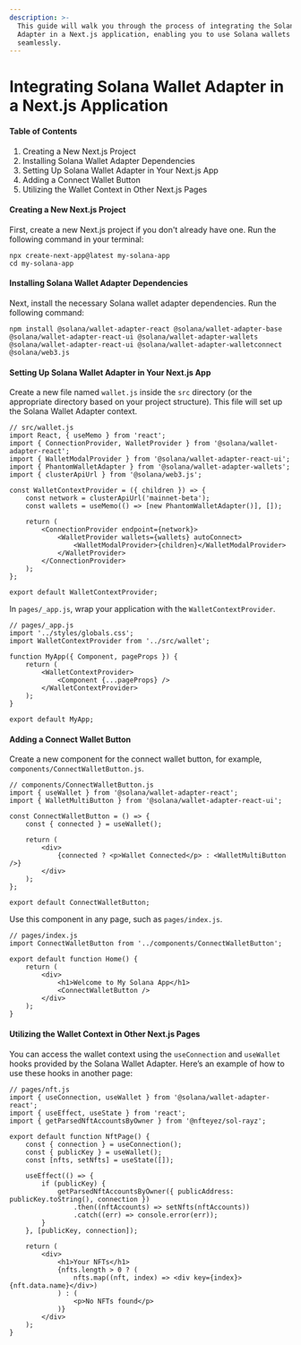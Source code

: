 ```yaml
---
description: >-
  This guide will walk you through the process of integrating the Solana Wallet
  Adapter in a Next.js application, enabling you to use Solana wallets
  seamlessly.
---
```


# Integrating Solana Wallet Adapter in a Next.js Application

#### Table of Contents

1. Creating a New Next.js Project
2. Installing Solana Wallet Adapter Dependencies
3. Setting Up Solana Wallet Adapter in Your Next.js App
4. Adding a Connect Wallet Button
5. Utilizing the Wallet Context in Other Next.js Pages

#### Creating a New Next.js Project

First, create a new Next.js project if you don't already have one. Run the following command in your terminal:

```
npx create-next-app@latest my-solana-app
cd my-solana-app
```

#### Installing Solana Wallet Adapter Dependencies

Next, install the necessary Solana wallet adapter dependencies. Run the following command:

```
npm install @solana/wallet-adapter-react @solana/wallet-adapter-base @solana/wallet-adapter-react-ui @solana/wallet-adapter-wallets @solana/wallet-adapter-react-ui @solana/wallet-adapter-walletconnect @solana/web3.js
```

#### Setting Up Solana Wallet Adapter in Your Next.js App

Create a new file named `wallet.js` inside the `src` directory (or the appropriate directory based on your project structure). This file will set up the Solana Wallet Adapter context.

```
// src/wallet.js
import React, { useMemo } from 'react';
import { ConnectionProvider, WalletProvider } from '@solana/wallet-adapter-react';
import { WalletModalProvider } from '@solana/wallet-adapter-react-ui';
import { PhantomWalletAdapter } from '@solana/wallet-adapter-wallets';
import { clusterApiUrl } from '@solana/web3.js';

const WalletContextProvider = ({ children }) => {
    const network = clusterApiUrl('mainnet-beta');
    const wallets = useMemo(() => [new PhantomWalletAdapter()], []);

    return (
        <ConnectionProvider endpoint={network}>
            <WalletProvider wallets={wallets} autoConnect>
                <WalletModalProvider>{children}</WalletModalProvider>
            </WalletProvider>
        </ConnectionProvider>
    );
};

export default WalletContextProvider;
```

In `pages/_app.js`, wrap your application with the `WalletContextProvider`.

```
// pages/_app.js
import '../styles/globals.css';
import WalletContextProvider from '../src/wallet';

function MyApp({ Component, pageProps }) {
    return (
        <WalletContextProvider>
            <Component {...pageProps} />
        </WalletContextProvider>
    );
}

export default MyApp;
```

#### Adding a Connect Wallet Button

Create a new component for the connect wallet button, for example, `components/ConnectWalletButton.js`.

```
// components/ConnectWalletButton.js
import { useWallet } from '@solana/wallet-adapter-react';
import { WalletMultiButton } from '@solana/wallet-adapter-react-ui';

const ConnectWalletButton = () => {
    const { connected } = useWallet();

    return (
        <div>
            {connected ? <p>Wallet Connected</p> : <WalletMultiButton />}
        </div>
    );
};

export default ConnectWalletButton;
```

Use this component in any page, such as `pages/index.js`.

```
// pages/index.js
import ConnectWalletButton from '../components/ConnectWalletButton';

export default function Home() {
    return (
        <div>
            <h1>Welcome to My Solana App</h1>
            <ConnectWalletButton />
        </div>
    );
}
```

#### Utilizing the Wallet Context in Other Next.js Pages

You can access the wallet context using the `useConnection` and `useWallet` hooks provided by the Solana Wallet Adapter. Here’s an example of how to use these hooks in another page:

```
// pages/nft.js
import { useConnection, useWallet } from '@solana/wallet-adapter-react';
import { useEffect, useState } from 'react';
import { getParsedNftAccountsByOwner } from '@nfteyez/sol-rayz';

export default function NftPage() {
    const { connection } = useConnection();
    const { publicKey } = useWallet();
    const [nfts, setNfts] = useState([]);

    useEffect(() => {
        if (publicKey) {
            getParsedNftAccountsByOwner({ publicAddress: publicKey.toString(), connection })
                .then((nftAccounts) => setNfts(nftAccounts))
                .catch((err) => console.error(err));
        }
    }, [publicKey, connection]);

    return (
        <div>
            <h1>Your NFTs</h1>
            {nfts.length > 0 ? (
                nfts.map((nft, index) => <div key={index}>{nft.data.name}</div>)
            ) : (
                <p>No NFTs found</p>
            )}
        </div>
    );
}
```
